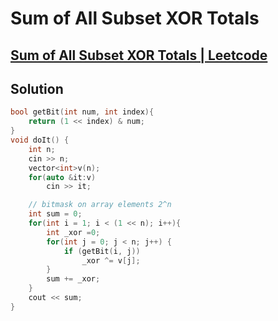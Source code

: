 # Sum of All Subset XOR Totals
## [Sum of All Subset XOR Totals | Leetcode](https://leetcode.com/problems/sum-of-all-subset-xor-totals/description/)

## Solution
```cpp
bool getBit(int num, int index){
    return (1 << index) & num;
}
void doIt() {
    int n;
    cin >> n;
    vector<int>v(n);
    for(auto &it:v)
        cin >> it;

    // bitmask on array elements 2^n
    int sum = 0;
    for(int i = 1; i < (1 << n); i++){
        int _xor =0;
        for(int j = 0; j < n; j++) {
            if (getBit(i, j))
                _xor ^= v[j];
        }
        sum += _xor;
    }
    cout << sum;
}
```
